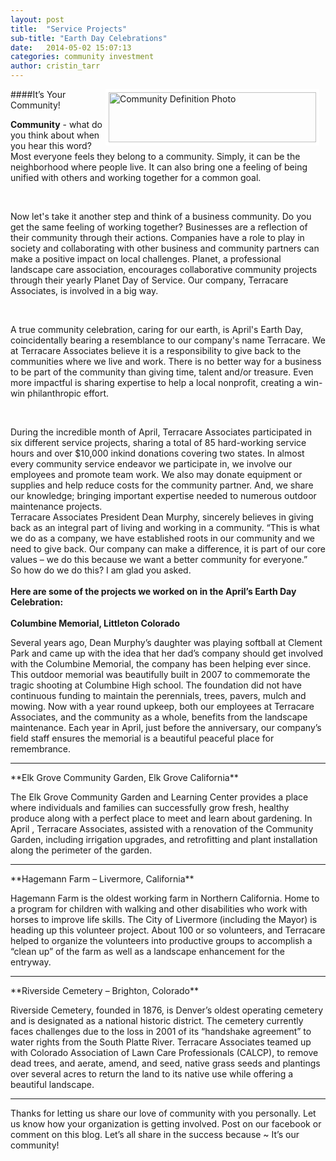 ```yaml
---
layout: post
title:  "Service Projects"
sub-title: "Earth Day Celebrations"
date:   2014-05-02 15:07:13
categories: community investment
author: cristin_tarr
---
```

<img src="{{ site.baseurl }}/images/blog/community_definition.jpg" alt="Community Definition Photo" width="332px" height="80px" style="float:right; border: 5px solid white; margin-right: 10px;">

####It’s Your Community!


**Community** - what do you think about when you hear this word? Most everyone feels they belong to a community. Simply, it can be the neighborhood where people live. It can also bring one a feeling of being unified with others and working together for a common goal. 

<br>

Now let's take it another step and think of a business community. Do you get the same feeling of working together? Businesses are a reflection of their community through their actions. Companies have a role to play in society and collaborating with other business and community partners can make a positive impact on local challenges. Planet, a professional landscape care association, encourages collaborative community projects through their yearly Planet Day of Service. Our company, Terracare Associates, is involved in a big way.

<br>

A true community celebration, caring for our earth, is April's Earth Day, coincidentally bearing a resemblance to our company's name Terracare. We at Terracare Associates believe it is a responsibility to give back to the communities where we live and work. There is no better way for a business to be part of the community than giving time, talent and/or treasure. Even more impactful is sharing expertise to help a local nonprofit, creating a win-win philanthropic effort.

<br>

During the incredible month of April, Terracare Associates participated in six different service projects, sharing a total of 85 hard-working service hours and over $10,000 inkind donations covering two states. In almost every community service endeavor we participate in, we involve our employees and promote team work. We also may donate equipment or supplies and help reduce costs for the community partner. And, we share our knowledge; bringing important expertise needed to numerous outdoor maintenance projects.
<br>
Terracare Associates President Dean Murphy, sincerely believes in giving back as an integral part of living and working in a community. “This is what we do as a company, we have established roots in our community and we need to give back. Our company can make a difference, it is part of our core values – we do this because we want a better community for everyone.”
<br>
So how do we do this? I am glad you asked. 
<br><br>
**Here are some of the projects we worked on in the April’s Earth Day Celebration:**
<br>
<br>
**Columbine Memorial, Littleton Colorado**

Several years ago, Dean Murphy’s daughter was playing softball at Clement Park and came up with the idea that her dad’s company should get involved with the Columbine Memorial, the company has been helping ever since. This outdoor memorial was beautifully built in 2007 to commemorate the tragic shooting at Columbine High school. The foundation did not have continuous funding to maintain the perennials, trees, pavers, mulch and mowing. Now with a year round upkeep, both our employees at Terracare Associates, and the community as a whole, benefits from the landscape maintenance. Each year in April, just before the anniversary, our company’s field staff ensures the memorial is a beautiful peaceful place for remembrance.
<hr>
**Elk Grove Community Garden, Elk Grove California**

The Elk Grove Community Garden and Learning Center provides a place where individuals and families can successfully grow fresh, healthy produce along with a perfect place to meet and learn about gardening. In April , Terracare Associates, assisted with a renovation of the Community Garden, including irrigation upgrades, and retrofitting and plant installation along the perimeter of the garden.

<hr>
**Hagemann Farm – Livermore, California**

Hagemann Farm is the oldest working farm in Northern California. Home to a program for children with walking and other disabilities who work with horses to improve life skills. The City of Livermore (including the Mayor) is heading up this volunteer project. About 100 or so volunteers, and Terracare helped to organize the volunteers into productive groups to accomplish a “clean up” of the farm as well as a landscape enhancement for the entryway.
<hr>
**Riverside Cemetery – Brighton, Colorado**

Riverside Cemetery, founded in 1876, is Denver’s oldest operating cemetery and is designated as a national historic district. The cemetery currently faces challenges due to the loss in 2001 of its “handshake agreement” to water rights from the South Platte River. Terracare Associates teamed up with Colorado Association of Lawn Care Professionals (CALCP), to remove dead trees, and aerate, amend, and seed, native grass seeds and plantings over several acres to return the land to its native use while offering a beautiful landscape.

<hr class="blog">
Thanks for letting us share our love of community with you personally. Let us know how your organization is getting involved.  Post on our facebook or comment on this blog.   Let’s all share in the success because ~ It’s our community!

[jekyll-gh]: https://github.com/mojombo/jekyll
[jekyll]:    http://jekyllrb.com

